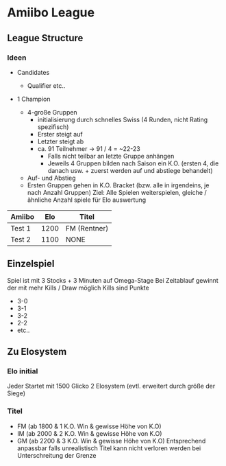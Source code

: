 # Amiibo League

## League Structure

### Ideen 
 - Candidates 
	 - Qualifier etc..

- 1 Champion
	- 4-große Gruppen
		- initialisierung durch schnelles Swiss (4 Runden, nicht Rating spezifisch)
		- Erster steigt auf
		- Letzter steigt ab
		- ca. 91 Teilnehmer -> 91 / 4 = ~22-23
			- Falls nicht teilbar an letzte Gruppe anhängen
			- Jeweils 4 Gruppen bilden nach Saison ein K.O. (ersten 4, die danach usw. + zuerst werden auf und abstiege behandelt)
	- Auf- und Abstieg
	- Ersten Gruppen gehen in K.O. Bracket (bzw. alle in irgendeins, je nach Anzahl Gruppen)
Ziel: Alle Spielen weiterspielen, gleiche / ähnliche Anzahl spiele für Elo auswertung

| Amiibo | Elo | Titel |
|---------|--------| - |
| Test 1 | 1200 | FM (Rentner) |
| Test 2 | 1100 | NONE |

## Einzelspiel

Spiel ist mit 3 Stocks + 3 Minuten auf Omega-Stage
Bei Zeitablauf gewinnt der mit mehr Kills / Draw möglich
Kills sind Punkte
- 3-0
- 3-1
- 3-2
- 2-2
- etc..


## Zu Elosystem

### Elo initial
Jeder Startet mit 1500
Glicko 2 Elosystem (evtl. erweitert durch größe der Siege)


### Titel
- FM (ab 1800 & 1 K.O. Win & gewisse Höhe von K.O)  
- IM (ab 2000 & 2 K.O. Win & gewisse Höhe von K.O)
- GM (ab 2200 & 3 K.O. Win & gewisse Höhe von K.O)
Entsprechend anpassbar falls unrealistisch
Titel kann nicht verloren werden bei Unterschreitung der Grenze
